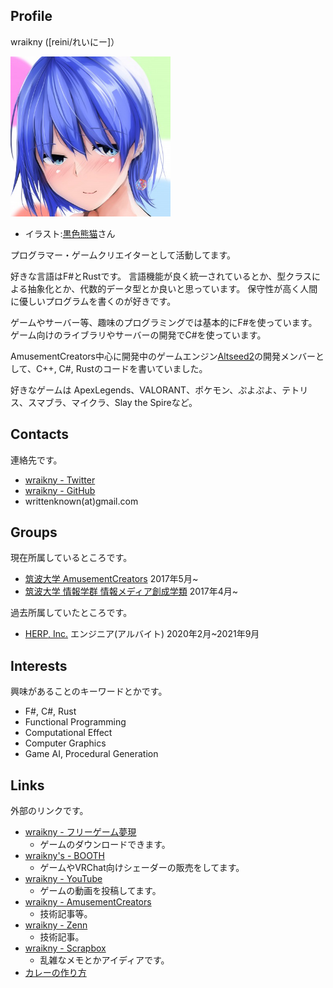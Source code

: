 ## Profile

wraikny ([reini/れいにー]）

<img src="/images/wraikny/wraikny_illustration.jpg" width="256px">

- イラスト:[黒色熊猫](https://twitter.com/higumasyake)さん

プログラマー・ゲームクリエイターとして活動してます。

好きな言語はF#とRustです。
言語機能が良く統一されているとか、型クラスによる抽象化とか、代数的データ型とか良いと思っています。
保守性が高く人間に優しいプログラムを書くのが好きです。

ゲームやサーバー等、趣味のプログラミングでは基本的にF#を使っています。
ゲーム向けのライブラリやサーバーの開発でC#を使っています。

AmusementCreators中心に開発中のゲームエンジン[Altseed2](https://github.com/altseed/altseed2)の開発メンバーとして、C++, C#, Rustのコードを書いていました。

好きなゲームは ApexLegends、VALORANT、ポケモン、ぷよぷよ、テトリス、スマブラ、マイクラ、Slay the Spireなど。

## Contacts

連絡先です。

- [wraikny - Twitter](https://twitter.com/wraikny)
- [wraikny - GitHub](https://github.com/wraikny)
- writtenknown(at)gmail.com

## Groups

現在所属しているところです。

- [筑波大学 AmusementCreators](https://www.amusement-creators.info) 2017年5月~
- [筑波大学 情報学群 情報メディア創成学類](https://www.mast.tsukuba.ac.jp) 2017年4月~

過去所属していたところです。

- [HERP, Inc.](https://herp.co.jp/) エンジニア(アルバイト) 2020年2月~2021年9月

## Interests

興味があることのキーワードとかです。

- F#, C#, Rust
- Functional Programming
- Computational Effect
- Computer Graphics
- Game AI, Procedural Generation

## Links

外部のリンクです。

- [wraikny - フリーゲーム夢現](https://freegame-mugen.jp/cms/mt-cp.fcgi?__mode=view&blog_id=1&id=4393)
  - ゲームのダウンロードできます。
- [wraikny's - BOOTH](https://wraikny.booth.pm)
  - ゲームやVRChat向けシェーダーの販売をしてます。
- [wraikny - YouTube](https://www.youtube.com/channel/UCZ9gPqMn0Vtd0NTIAQtrt2Q)
  - ゲームの動画を投稿してます。
- [wraikny - AmusementCreators](https://www.amusement-creators.info/authors/wraikny/)
  - 技術記事等。
- [wraikny - Zenn](https://zenn.dev/wraikny)
  - 技術記事。
- [wraikny - Scrapbox](https://scrapbox.io/wraikny/)
  - 乱雑なメモとかアイディアです。
- [カレーの作り方](https://scrapbox.io/wraikny/カレーの作り方)
